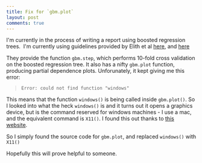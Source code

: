 ```yaml
---
title: Fix for `gbm.plot`
layout: post
comments: true
---
```


I'm currently in the process of writing a report using boosted regression trees.  I'm currently using guidelines provided by Elith et al [here](http://avesbiodiv.mncn.csic.es/estadistica/bt1.pdf), and [here](http://cran.r-project.org/web/packages/dismo/vignettes/brt.pdf)

They provide the function `gbm.step`, which performs 10-fold cross validation on the boosted regression tree. It also has a nifty `gbm.plot` function, producing partial dependence plots. Unforunately, it kept giving me this error:

> `Error: could not find function "windows"`

This means that the function `windows()` is being called inside `gbm.plot()`. So I looked into what the heck `windows()` is and it turns out it opens a graphics device, but is the command reserved for windows machines - I use a mac, and the equivalent command is `X11()`. I found this out thanks to [this website](http://doingbayesiandataanalysis.blogspot.com.au/2011/09/for-linux-macos-users-easy-fix-for.html).

So I simply found the source code for `gbm.plot`, and replaced `windows()` with `X11()`

Hopefully this will prove helpful to someone.
